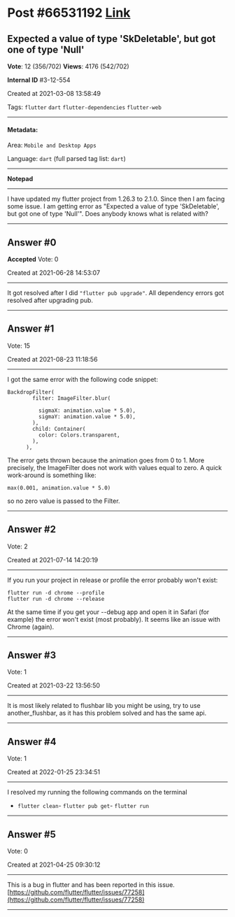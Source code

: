 
# Post \#66531192 [Link](https://stackoverflow.com/questions/66531192/)

## Expected a value of type 'SkDeletable', but got one of type 'Null'

**Vote**: 12 (356/702) **Views**: 4176 (542/702) 

**Internal ID** \#3-12-554

Created at 2021-03-08 13:58:49

Tags: `flutter` `dart` `flutter-dependencies` `flutter-web`

----------

#### Metadata:

Area: `Mobile and Desktop Apps`

Language: `dart` (full parsed tag list: `dart`)

----------

**Notepad**


----------

I have updated my flutter project from 1.26.3 to 2.1.0. Since then I am facing some issue. I am getting error as "Expected a value of type 'SkDeletable', but got one of type 'Null'".
Does anybody knows what is related with?


----------
        
## Answer \#0

**Accepted** Vote: 0

Created at 2021-06-28 14:53:07

------------

It got resolved after I did `"flutter pub upgrade"`.
All dependency errors got resolved after upgrading pub.


------------
    
    
## Answer \#1

 Vote: 15

Created at 2021-08-23 11:18:56

------------

I got the same error with the following code snippet:
```
BackdropFilter(
        filter: ImageFilter.blur(
        
          sigmaX: animation.value * 5.0),
          sigmaY: animation.value * 5.0),
        ),
        child: Container(
          color: Colors.transparent,
        ),
      ),
```

The error gets thrown because the animation goes from 0 to 1. More precisely, the ImageFilter does not work with values equal to zero.
A quick work-around is something like:
```
max(0.001, animation.value * 5.0)
```

so no zero value is passed to the Filter.


------------
    
    
## Answer \#2

 Vote: 2

Created at 2021-07-14 14:20:19

------------

If you run your project in release or profile the error probably won't exist:
```
flutter run -d chrome --profile
flutter run -d chrome --release
```

At the same time if you get your --debug app and open it in Safari (for example) the error won't exist (most probably). It seems like an issue with Chrome (again).


------------
    
    
## Answer \#3

 Vote: 1

Created at 2021-03-22 13:56:50

------------

It is most likely related to flushbar lib you might be using, try to use another_flushbar, as it has this problem solved and has the same api.


------------
    
    
## Answer \#4

 Vote: 1

Created at 2022-01-25 23:34:51

------------

I resolved my running the following commands on the terminal
- `flutter clean`- `flutter pub get`- `flutter run`


------------
    
    
## Answer \#5

 Vote: 0

Created at 2021-04-25 09:30:12

------------

This is a bug in flutter and has been reported in this issue.
[https://github.com/flutter/flutter/issues/77258](https://github.com/flutter/flutter/issues/77258)


------------
    
    